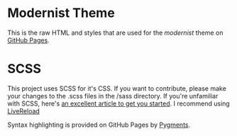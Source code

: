 # Modernist Theme

This is the raw HTML and styles that are used for the *modernist* theme on [GitHub Pages](http://pages.github.com/).

# SCSS

This project uses SCSS for it's CSS. If you want to contribute, please make your changes to the .scss files in the /sass directory. If you're unfamiliar with SCSS, here's [an excellent article to get you started](http://www.alistapart.com/articles/getting-started-with-sass/). I recommend using [LiveReload](http://livereload.com)

Syntax highlighting is provided on GitHub Pages by [Pygments](http://pygments.org).

